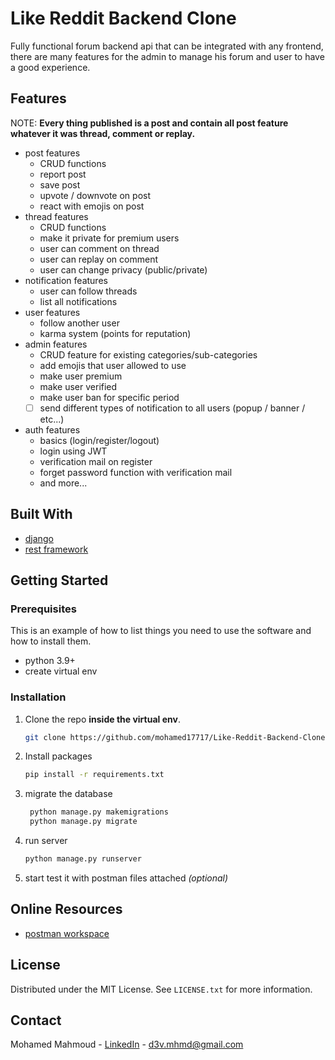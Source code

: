 # Like Reddit Backend Clone

Fully functional forum backend api that can be integrated with any frontend, there are many features for the admin to manage his forum and user to have a good experience.

## Features

NOTE: **Every thing published is a post and contain all post feature whatever it was thread, comment or replay.**

- post features
  - CRUD functions
  - report post
  - save post
  - upvote / downvote on post
  - react with emojis on post
- thread features
  - CRUD functions
  - make it private for premium users
  - user can comment on thread
  - user can replay on comment
  - user can change privacy (public/private)
- notification features
  - user can follow threads
  - list all notifications
- user features
  - follow another user
  - karma system (points for reputation)
- admin features
  - CRUD feature for existing categories/sub-categories
  - add emojis that user allowed to use
  - make user premium
  - make user verified
  - make user ban for specific period
  - [ ] send different types of notification to all users (popup / banner / etc...)
- auth features
  - basics (login/register/logout)
  - login using JWT
  - verification mail on register
  - forget password function with verification mail
  - and more...

## Built With

- [django](https://www.djangoproject.com/)
- [rest framework](https://www.django-rest-framework.org/)

## Getting Started

### Prerequisites

This is an example of how to list things you need to use the software and how to install them.

- python 3.9+
- create virtual env

### Installation

1. Clone the repo **inside the virtual env**.

   ```sh
   git clone https://github.com/mohamed17717/Like-Reddit-Backend-Clone
   ```

2. Install packages

   ```sh
   pip install -r requirements.txt
   ```

3. migrate the database

   ```sh
    python manage.py makemigrations
    python manage.py migrate
   ```

4. run server

   ```sh
   python manage.py runserver
   ```

5. start test it with postman files attached _(optional)_

## Online Resources

- [postman workspace](https://www.postman.com/mhmd17/workspace/little-reddit-api)

## License

Distributed under the MIT License. See `LICENSE.txt` for more information.

## Contact

Mohamed Mahmoud - [LinkedIn](https://linkedin.com/in/mohamed17717/) - d3v.mhmd@gmail.com
